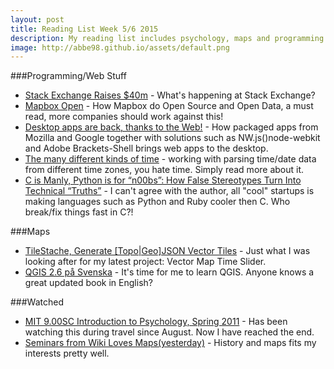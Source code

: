```yaml
---
layout: post
title: Reading List Week 5/6 2015
description: My reading list includes psychology, maps and programming.
image: http://abbe98.github.io/assets/default.png
---
```


###Programming/Web Stuff

 - [Stack Exchange Raises $40m](http://www.joelonsoftware.com/items/2015/01/20.html) - What's happening at Stack Exchange?
 - [Mapbox Open](https://www.mapbox.com/about/open/) - How Mapbox do Open Source and Open Data, a must read, more companies should work against this!
 - [Desktop apps are back, thanks to the Web!](https://medium.com/dev-rocket/desktop-apps-are-back-thanks-to-the-web-767f30c333a1) - How packaged apps from Mozilla and Google together with solutions such as NW.js()node-webkit and Adobe Brackets-Shell brings web apps to the desktop.
 - [The many different kinds of time](http://spiff.rit.edu/classes/phys445/lectures/time/time.html) - working with parsing time/date data from different time zones, you hate time. Simply read more about it.
 - [C is Manly, Python is for “n00bs”: How False Stereotypes Turn Into Technical “Truths”](https://modelviewculture.com/pieces/c-is-manly-python-is-for-n00bs-how-false-stereotypes-turn-into-technical-truths) - I can't agree with the author, all "cool" startups is making languages such as Python and Ruby cooler then C. Who break/fix things fast in C?!

###Maps

 - [TileStache, Generate [Topo|Geo]JSON Vector Tiles](http://mattmakesmaps.com/blog/2013/10/09/tilestache-rendering-topojson/) - Just what I was looking after for my latest project: Vector Map Time Slider.
 - [QGIS 2.6 på Svenska](https://geosupportsystem.wordpress.com/2014/12/29/qgis-2-6-pa-svenska-ladda-hem-gratis/) - It's time for me to learn QGIS. Anyone knows a great updated book in English?

###Watched

 - [MIT 9.00SC Introduction to Psychology, Spring 2011](https://www.youtube.com/playlist?list=PL44ABC9278E2EE706) - Has been watching this during travel since August. Now I have reached the end.
 - [Seminars from Wiki Loves Maps(yesterday)](http://wikilovesmaps.wikimedia.fi/program/) - History and maps fits my interests pretty well.
 